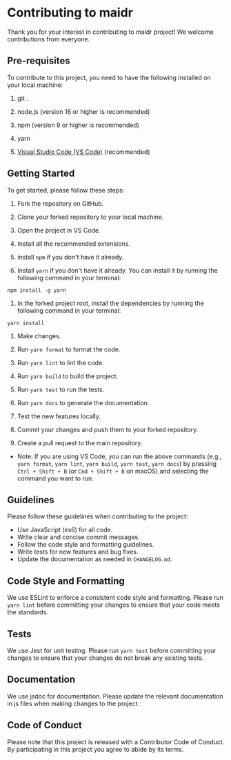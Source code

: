 # Contributing to maidr

Thank you for your interest in contributing to maidr project! We welcome contributions from everyone.

## Pre-requisites

To contribute to this project, you need to have the following installed on your local machine:

1. git .

1. node.js (version 16 or higher is recommended)

1. npm (version 9 or higher is recommended)

1. yarn

1. [Visual Studio Code (VS Code)](https://code.visualstudio.com/) (recommended)

## Getting Started

To get started, please follow these steps:

1. Fork the repository on GitHub.

1. Clone your forked repository to your local machine.

1. Open the project in VS Code.

1. Install all the recommended extensions.

1. install `npm` if you don't have it already.

1. Install `yarn` if you don't have it already. You can install it by running the following command in your terminal:

```shell
npm install -g yarn
```

1. In the forked project root, install the dependencies by running the following command in your terminal:

```shell
yarn install
```

1. Make changes.

1. Run `yarn format` to format the code.

1. Run `yarn lint` to lint the code.

1. Run `yarn build` to build the project.

1. Run `yarn test` to run the tests.

1. Run `yarn docs` to generate the documentation.

1. Test the new features locally.

1. Commit your changes and push them to your forked repository.

1. Create a pull request to the main repository.

- Note: If you are using VS Code, you can run the above commands (e.g., `yarn format`, `yarn lint`, `yarn build`, `yarn test`, `yarn docs`) by pressing `Ctrl + Shift + B` (or `Cmd + Shift + B` on macOS) and selecting the command you want to run.

## Guidelines

Please follow these guidelines when contributing to the project:

- Use JavaScript (es6) for all code.
- Write clear and concise commit messages.
- Follow the code style and formatting guidelines.
- Write tests for new features and bug fixes.
- Update the documentation as needed in `CHANGELOG.md`.

## Code Style and Formatting

We use ESLint to enforce a consistent code style and formatting. Please run `yarn lint` before committing your changes to ensure that your code meets the standards.

## Tests

We use Jest for unit testing. Please run `yarn test` before committing your changes to ensure that your changes do not break any existing tests.

## Documentation

We use jsdoc for documentation. Please update the relevant documentation in js files when making changes to the project.

## Code of Conduct

Please note that this project is released with a Contributor Code of Conduct. By participating in this project you agree to abide by its terms.
